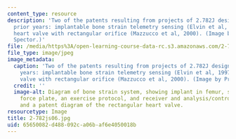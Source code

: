 ```yaml
---
content_type: resource
description: 'Two of the patents resulting from projects of 2.782J design teams in
  prior years: implantable bone strain telemetry sensing (Elvin et al, 1997) and a
  heart valve with rectangular orifice (Mazzucco et al, 2000). (Image by Prof. Myron
  Spector.)'
file: /media/https%3A/open-learning-course-data-rc.s3.amazonaws.com/2-782j-design-of-medical-devices-and-implants-spring-2006/65650082d488092ca06baf6e4050018b_2-782js06.jpg
file_type: image/jpeg
image_metadata:
  caption: 'Two of the patents resulting from projects of 2.782J design teams in prior
    years: implantable bone strain telemetry sensing (Elvin et al, 1997) and a heart
    valve with rectangular orifice (Mazzucco et al, 2000). (Image by Prof. Myron Spector.)'
  credit: ''
  image-alt: Diagram of bone strain system, showing implant in femur, standing on
    force plate, an exercise protocol, and receiver and analysis/control modules;
    and a patent diagram of the rectangular heart valve.
resourcetype: Image
title: 2-782js06.jpg
uid: 65650082-d488-092c-a06b-af6e4050018b
---
```

